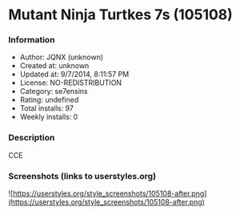 # Mutant Ninja Turtkes 7s (105108)

### Information
- Author: JQNX (unknown)
- Created at: unknown
- Updated at: 9/7/2014, 8:11:57 PM
- License: NO-REDISTRIBUTION
- Category: se7ensins
- Rating: undefined
- Total installs: 97
- Weekly installs: 0


### Description
CCE


### Screenshots (links to userstyles.org)
![https://userstyles.org/style_screenshots/105108-after.png](https://userstyles.org/style_screenshots/105108-after.png)


